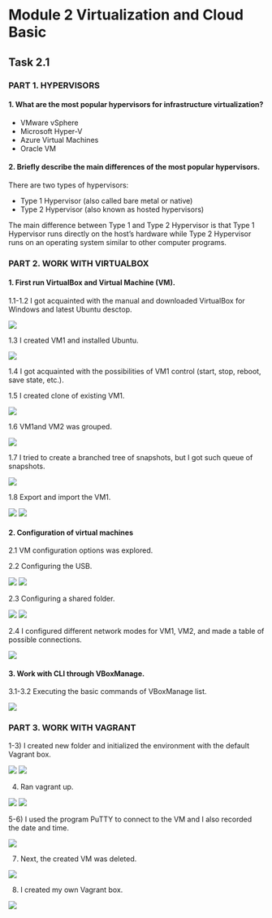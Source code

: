 # Module 2 Virtualization and Cloud Basic

## Task 2.1

### PART 1. HYPERVISORS

#### 1. What are the most popular hypervisors for infrastructure virtualization?

* VMware vSphere
* Microsoft Hyper-V
* Azure Virtual Machines 
* Oracle VM

#### 2. Briefly describe the main differences of the most popular hypervisors.

There are two types of hypervisors:
* Type 1 Hypervisor (also called bare metal or native)
* Type 2 Hypervisor (also known as hosted hypervisors)

The main difference between Type 1 and Type 2 Hypervisor is that Type 1 Hypervisor runs directly on the host’s hardware while Type 2 Hypervisor runs on an operating system similar to other computer programs.

### PART 2. WORK WITH VIRTUALBOX

#### 1. First run VirtualBox and Virtual Machine (VM).

1.1-1.2 I got acquainted with the manual and downloaded VirtualBox for Windows and latest Ubuntu desctop.

<img src="https://github.com/Yuliia-Sadoma/DevOps_online_Kyiv_2020Q42021Q1/blob/main/m2/task2.1/screenshots/screen01.png?raw=true">

1.3 I created VM1 and installed Ubuntu.

<img src="https://github.com/Yuliia-Sadoma/DevOps_online_Kyiv_2020Q42021Q1/blob/main/m2/task2.1/screenshots/screen02.png?raw=true">

1.4 I got acquainted with the possibilities of VM1 control (start, stop, reboot, save state, etc.).

1.5 I created clone of existing VM1.

<img src="https://github.com/Yuliia-Sadoma/DevOps_online_Kyiv_2020Q42021Q1/blob/main/m2/task2.1/screenshots/screen03.png?raw=true">

1.6 VM1and VM2 was grouped.

<img src="https://github.com/Yuliia-Sadoma/DevOps_online_Kyiv_2020Q42021Q1/blob/main/m2/task2.1/screenshots/screen04.png?raw=true">

1.7 I tried to create a branched tree of snapshots, but I got such queue of snapshots.

<img src="https://github.com/Yuliia-Sadoma/DevOps_online_Kyiv_2020Q42021Q1/blob/main/m2/task2.1/screenshots/screen05.png?raw=true">

1.8 Export and import the VM1.

<img src="https://github.com/Yuliia-Sadoma/DevOps_online_Kyiv_2020Q42021Q1/blob/main/m2/task2.1/screenshots/screen07.png?raw=true">

<img src="https://github.com/Yuliia-Sadoma/DevOps_online_Kyiv_2020Q42021Q1/blob/main/m2/task2.1/screenshots/screen08.png?raw=true">

#### 2. Configuration of virtual machines

2.1 VM configuration options was explored.

2.2 Configuring the USB.

<img src="https://github.com/Yuliia-Sadoma/DevOps_online_Kyiv_2020Q42021Q1/blob/main/m2/task2.1/screenshots/screen10.png?raw=true">

<img src="https://github.com/Yuliia-Sadoma/DevOps_online_Kyiv_2020Q42021Q1/blob/main/m2/task2.1/screenshots/screen11.png?raw=true">

2.3 Configuring a shared folder.

<img src="https://github.com/Yuliia-Sadoma/DevOps_online_Kyiv_2020Q42021Q1/blob/main/m2/task2.1/screenshots/screen12.png?raw=true">

<img src="https://github.com/Yuliia-Sadoma/DevOps_online_Kyiv_2020Q42021Q1/blob/main/m2/task2.1/screenshots/screen13.png?raw=true">

2.4 I configured different network modes for VM1, VM2, and made a table of possible connections.

<img src="https://github.com/Yuliia-Sadoma/DevOps_online_Kyiv_2020Q42021Q1/blob/main/m2/task2.1/screenshots/screen14.png?raw=true">

#### 3. Work with CLI through VBoxManage.

3.1-3.2 Executing the basic commands of VBoxManage list.

<img src="https://github.com/Yuliia-Sadoma/DevOps_online_Kyiv_2020Q42021Q1/blob/main/m2/task2.1/screenshots/screen15.png?raw=true">

### PART 3. WORK WITH VAGRANT

1-3) I created new folder and initialized the environment with the default Vagrant box.

<img src="https://github.com/Yuliia-Sadoma/DevOps_online_Kyiv_2020Q42021Q1/blob/main/m2/task2.1/screenshots/screenshot1.png?raw=true">

<img src="https://github.com/Yuliia-Sadoma/DevOps_online_Kyiv_2020Q42021Q1/blob/main/m2/task2.1/screenshots/screenshot2.png?raw=true">

4) Ran vagrant up.

<img src="https://github.com/Yuliia-Sadoma/DevOps_online_Kyiv_2020Q42021Q1/blob/main/m2/task2.1/screenshots/screenshot4.png?raw=true">

<img src="https://github.com/Yuliia-Sadoma/DevOps_online_Kyiv_2020Q42021Q1/blob/main/m2/task2.1/screenshots/screenshot5.png?raw=true">

5-6) I used the program PuTTY to connect to the VM and I also recorded the date and time.

<img src="https://github.com/Yuliia-Sadoma/DevOps_online_Kyiv_2020Q42021Q1/blob/main/m2/task2.1/screenshots/screenshot6.png?raw=true">

7) Next, the created VM was deleted.

<img src="https://github.com/Yuliia-Sadoma/DevOps_online_Kyiv_2020Q42021Q1/blob/main/m2/task2.1/screenshots/screenshot7.png?raw=true">

8) I created my own Vagrant box.

<img src="https://github.com/Yuliia-Sadoma/DevOps_online_Kyiv_2020Q42021Q1/blob/main/m2/task2.1/screenshots/screenshot8.png?raw=true">

